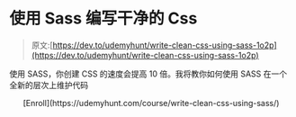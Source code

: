 # 使用 Sass 编写干净的 Css

> 原文:[https://dev.to/udemyhunt/write-clean-css-using-sass-1o2p](https://dev.to/udemyhunt/write-clean-css-using-sass-1o2p)

使用 SASS，你创建 CSS 的速度会提高 10 倍。我将教你如何使用 SASS 在一个全新的层次上维护代码

<center>
[Enroll](https://udemyhunt.com/course/write-clean-css-using-sass/)
</center>